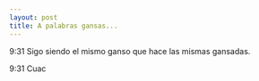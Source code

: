 ```yaml
--- 
layout: post
title: A palabras gansas...
---
```

9:31 Sigo siendo el mismo ganso que hace las mismas gansadas.

9:31 Cuac
